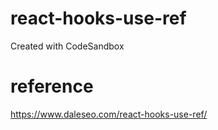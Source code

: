 # react-hooks-use-ref

Created with CodeSandbox

# reference

https://www.daleseo.com/react-hooks-use-ref/
